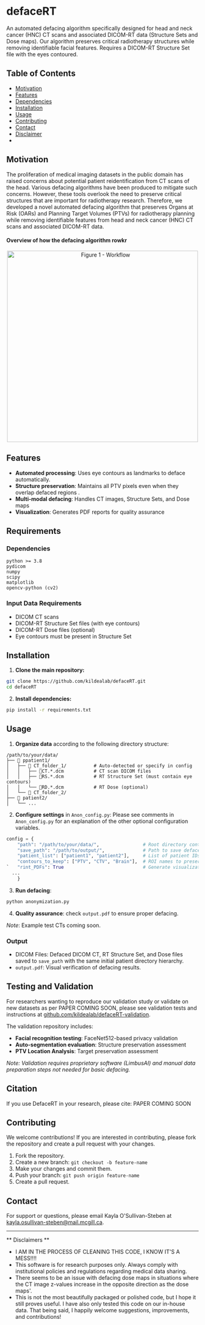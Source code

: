 # defaceRT

An automated defacing algorithm specifically designed for head and neck cancer (HNC) CT scans and associated DICOM-RT data (Structure Sets and Dose maps). Our algorithm preserves critical radiotherapy structures while removing identifiable facial features. Requires a DICOM-RT Structure Set file with the eyes contoured.


## Table of Contents
- [Motivation](#Motivation)
- [Features](#Features)
- [Dependencies](#Dependencies)
- [Installation](#Installation)
- [Usage](#Usage)
- [Contributing](#Contributing)
- [Contact](#Contact)
- [Disclaimer](#Disclaimers)
- 

## Motivation

The proliferation of medical imaging datasets in the public domain has raised concerns about potential patient reidentification from CT scans of the head. Various defacing algorithms have been produced to mitigate such concerns. However, these tools overlook the need to preserve critical structures that are important for radiotherapy research. Therefore, we developed a novel automated defacing algorithm that preserves Organs at Risk (OARs) and Planning Target Volumes (PTVs) for radiotherapy planning while removing identifiable features from head and neck cancer (HNC) CT scans and associated DICOM-RT data.

#### Overview of how the defacing algorithm rowkr
<p align="center">
  <img width="500"  alt="Figure 1 - Workflow" src="https://github.com/user-attachments/assets/8e1cc9ce-d1c0-4bc9-88a7-27794454a043" />
</p>

## Features

- **Automated processing**: Uses eye contours as landmarks to deface automatically.
- **Structure preservation**: Maintains all PTV pixels even when they overlap defaced regions .
- **Multi-modal defacing**: Handles CT images, Structure Sets, and Dose maps
- **Visualization**: Generates PDF reports for quality assurance

## Requirements

### Dependencies
```
python >= 3.8
pydicom
numpy
scipy
matplotlib
opencv-python (cv2)
```

### Input Data Requirements
- DICOM CT scans
- DICOM-RT Structure Set files (with eye contours)
- DICOM-RT Dose files (optional)
- Eye contours must be present in Structure Set

## Installation

1. **Clone the main repository:**
```bash
git clone https://github.com/kildealab/defaceRT.git
cd defaceRT
```

2. **Install dependencies:**
```bash
pip install -r requirements.txt
```


## Usage
1. **Organize data** according to the following directory structure:
```
/path/to/your/data/
├── 📁 ppatient1/
│   ├── 📁 CT_folder_1/          # Auto-detected or specify in config
│   │   ├── 📄CT.*.dcm           # CT scan DICOM files
│   │   ├── 📄RS.*.dcm           # RT Structure Set (must contain eye contours)
│   │   └── 📄RD.*.dcm           # RT Dose (optional)
│   └── 📁 CT_folder_2/        
├── 📁 patient2/
│   └── ...
```

2. **Configure settings** in `Anon_config.py`:
    Please see comments in `Anon_config.py` for an explanation of the other optional configuration variables.
```python
config = {
    "path": "/path/to/your/data/",                # Root directory containing patient folders
    "save_path": "/path/to/output/",              # Path to save defaced DICOMs
    "patient_list": ["patient1", "patient2"],     # List of patient IDs to process
    "contours_to_keep": ["PTV", "CTV", "Brain"],  # ROI names to preserve in image even if within cropped bounds
`   "rint_PDFs": True                             # Generate visualization PDFs for quality assurance
  ...
    }
```


3. **Run defacing**:
```bash
python anonymization.py
```

4. **Quality assurance**: check `output.pdf` to ensure proper defacing.

*Note*: Example test CTs coming soon.
### Output
* DICOM Files: Defaced DICOM CT, RT Structure Set, and Dose files saved to `save_path` with the same initial patient directory hierarchy.
* `output.pdf`: Visual verification of defacing results.




## Testing and Validation
For researchers wanting to reproduce our validation study or validate on new datasets as per PAPER COMING SOON, please see validation tests and instructions at [github.com/kildealab/defaceRT-validation](https://github.com/kildealab/defaceRT-validation.git).

The validation repository includes:
- **Facial recognition testing**: FaceNet512-based privacy validation
- **Auto-segmentation evaluation**: Structure preservation assessment
- **PTV Location Analysis**: Target preservation assessment  

*Note: Validation requires proprietary software (LimbusAI) and manual data preparation steps not needed for basic defacing.*



## Citation

If you use DefaceRT in your research, please cite: PAPER COMING SOON


## Contributing

We welcome contributions! If you are interested in contributing, please fork the repository and create a pull request with your changes.
1. Fork the repository.
2. Create a new branch: `git checkout -b feature-name`
3. Make your changes and commit them.
4. Push your branch: `git push origin feature-name`
5. Create a pull request.

## Contact

For support or questions, please email Kayla O'Sullivan-Steben at kayla.osullivan-steben@mail.mcgill.ca.

---
** Disclaimers **
* I AM IN THE PROCESS OF CLEANING THIS CODE, I KNOW IT'S A MESS!!!!
* This software is for research purposes only. Always comply with institutional policies and regulations regarding medical data sharing.
* There seems to be an issue with defacing dose maps in situations where the CT image z-values increase in the opposite direction as the dose maps'. 
* This is not the most beautifully packaged or polished code, but I hope it still proves useful. I have also only tested this code on our in-house data. That being said, I happily welcome suggestions, improvements, and contributions!
